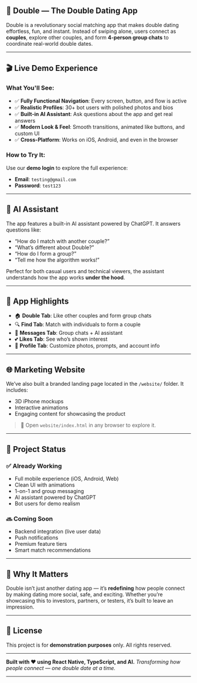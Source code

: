 
## 💖 **Double — The Double Dating App**

Double is a revolutionary social matching app that makes double dating effortless, fun, and instant. Instead of swiping alone, users connect as **couples**, explore other couples, and form **4-person group chats** to coordinate real-world double dates.

---

## 🎬 **Live Demo Experience**

### What You'll See:

* ✅ **Fully Functional Navigation**: Every screen, button, and flow is active
* ✅ **Realistic Profiles**: 30+ bot users with polished photos and bios
* ✅ **Built-in AI Assistant**: Ask questions about the app and get real answers
* ✅ **Modern Look & Feel**: Smooth transitions, animated like buttons, and custom UI
* ✅ **Cross-Platform**: Works on iOS, Android, and even in the browser

### How to Try It:

Use our **demo login** to explore the full experience:

* **Email**: `testing@gmail.com`
* **Password**: `test123`

---

## 💬 **AI Assistant**

The app features a built-in AI assistant powered by ChatGPT.
It answers questions like:

* “How do I match with another couple?”
* “What’s different about Double?”
* “How do I form a group?”
* “Tell me how the algorithm works!”

Perfect for both casual users and technical viewers, the assistant understands how the app works **under the hood**.

---

## 📱 **App Highlights**

* 🏠 **Double Tab**: Like other couples and form group chats
* 🔍 **Find Tab**: Match with individuals to form a couple
* 💬 **Messages Tab**: Group chats + AI assistant
* 💕 **Likes Tab**: See who’s shown interest
* 👤 **Profile Tab**: Customize photos, prompts, and account info

---

## 🌐 **Marketing Website**

We’ve also built a branded landing page located in the `/website/` folder. It includes:

* 3D iPhone mockups
* Interactive animations
* Engaging content for showcasing the product

> 📂 Open `website/index.html` in any browser to explore it.

---

## 🚧 **Project Status**

### ✅ Already Working

* Full mobile experience (iOS, Android, Web)
* Clean UI with animations
* 1-on-1 and group messaging
* AI assistant powered by ChatGPT
* Bot users for demo realism

### 🔜 Coming Soon

* Backend integration (live user data)
* Push notifications
* Premium feature tiers
* Smart match recommendations

---

## 🧠 **Why It Matters**

Double isn’t just another dating app — it’s **redefining** how people connect by making dating more social, safe, and exciting. Whether you’re showcasing this to investors, partners, or testers, it’s built to leave an impression.

---

## 📄 License

This project is for **demonstration purposes** only. All rights reserved.

---

**Built with ❤️ using React Native, TypeScript, and AI.**
*Transforming how people connect — one double date at a time.*

---

